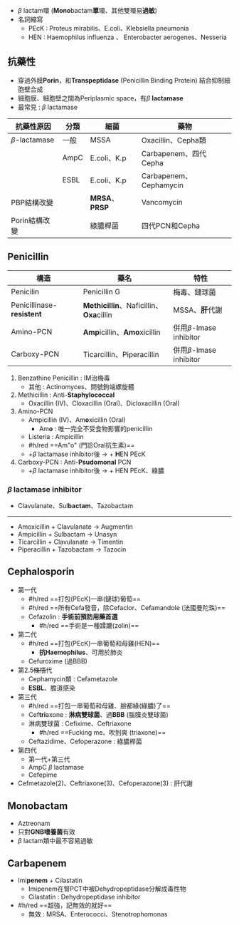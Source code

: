- $\beta$ lactam環 (**Mono**bactam**單**環、其他雙環易**過敏**)
- 名詞縮寫
	- PEcK : Proteus mirabilis、E.coli、Klebsiella pneumonia
	- HEN : Haemophilus influenza 、 Enterobacter aerogenes、Nesseria
## 抗藥性
- 穿過外膜**Porin**，和**Transpeptidase** (Penicillin Binding Protein) 結合抑制細胞壁合成
- 細胞膜、細胞壁之間為Periplasmic space，有$\beta$ **lactamase**
- 最常見 : $\beta$ lactamase

| 抗藥性原因     | 分類 | 細菌        | 藥物                   |
|----------------|--------|-------------|------------------------|
| $\beta$-lactamase | 一般   | MSSA        | Oxacillin、Cepha類       |
|                | AmpC   | E.coli、K.p | Carbapenem、四代Cepha  |
|                | ESBL   | E.coli、K.p | Carbapenem、Cephamycin |
| PBP結構改變    |        | **MRSA**、**PRSP**  | Vancomycin             |
| Porin結構改變  |        | 綠膿桿菌    | 四代PCN和Cepha         |
## Penicillin
| 構造                    | 藥名                               | 特性                     |
|-------------------------|------------------------------------|--------------------------|
| Penicilin               | Penicillin G                       | 梅毒、鏈球菌             |
| Penicillinase-**resistent** | **Methicillin**、Naficillin、**Oxa**cillin | MSSA、**肝**代謝             |
| Amino-PCN               | **Amp**icillin、**Amo**xicillin            | 併用$\beta$-lmase inhibitor |
| Carboxy-PCN             | Ticarcillin、Piperacillin          | 併用$\beta$-lmase inhibitor |
1. Benzathine Penicillin : IM治梅毒
	- 其他 : Actinomyces、問號鉤端螺旋體
2. Methicillin : Anti-**Staphylococcal**
	- Oxacillin (IV)、Cloxacillin (Oral)、Dicloxacillin (Oral)
3. Amino-PCN
	- Ampicillin (IV)、Am**o**xicillin (Oral)
		- Am**o** : 唯一完全不受食物影響的penicillin
	- Listeria : Ampicillin
	- #h/red ==Am"o" (門診Oral抗生素)==
	- +$\beta$ lactamase inhibitor後 -> + **H**EN PEcK
4. Carboxy-PCN : Anti-**Psudomonal** PCN
	- +$\beta$ lactamase inhibitor後 -> + HEN PEcK、綠膿
### $\beta$ lactamase inhibitor
- Clavulanate、Sul**bactam**、Tazobactam
***
- Amoxicillin + Clavulanate -> Augmentin
- Ampicillin + Sulbactam -> Unasyn
- Ticarcillin + Clavulanate -> Timentin
- Piperacillin + Tazobactam -> Tazocin
## Cephalosporin
- 第一代
	- #h/red ==打包(PEcK)一串(鏈球)葡萄==
	- #h/red ==所有Cefa發音，除Cefaclor、Cefamandole (法國曼陀珠)==
	- Cefazolin : **手術前預防用藥首選**
		- #h/red ==手術是一種蹂躪(zolin)==
- 第二代
	- #h/red ==打包(PEcK)一串葡萄和母雞(HEN)==
		- **抗Haemophilus**、可用於肺炎
	- Cefuroxime (過BBB)
- 第2.5~~條悟~~代
	- Cephamycin類 : Cefametazole
	- **ESBL**、膽道感染
- 第三代
	- #h/red ==打包一串葡萄和母雞、臉都綠(綠膿)了==
	- Cef**tri**axone : **淋病雙球菌**、過**BBB** (腦膜炎雙球菌)
	- 淋病雙球菌 : Cefixime、Ceftriaxone
		- #h/red ==Fucking me、吹到爽 (triaxone)==
	- Ceftazidime、Cefoperazone : 綠膿桿菌
- 第四代
	- 第一代+第三代
	- AmpC $\beta$ lactamase
	- Cefepime
- Cefmetazole(2)、Ceftriaxone(3)、Cefoperazone(3) : 肝代謝
## Monobactam
- Aztreonam
- 只對**GNB嗜養菌**有效
- $\beta$ lactam類中最不容易過敏
## Carbapenem
- Imi**penem** + Cilastatin
	- Imipenem在腎PCT中被Dehydropeptidase分解成毒性物
	- Cilastatin : Dehydropeptidase inhibitor
- #h/red ==超強，記無效的就好==
	- 無效 : MRSA、Enterococci、Stenotrophomonas